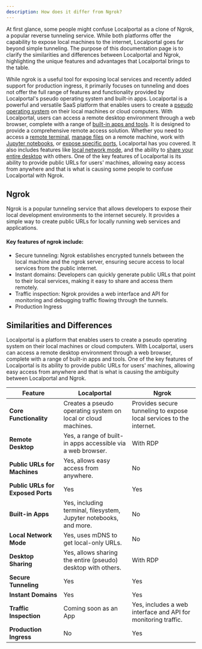 ```yaml
---
description: How does it differ from Ngrok?
---
```


At first glance, some people might confuse Localportal as a clone of Ngrok, a popular reverse tunneling service. While both platforms offer the capability to expose local machines to the internet, Localportal goes far beyond simple tunneling. The purpose of this documentation page is to clarify the similarities and differences between Localportal and Ngrok, highlighting the unique features and advantages that Localportal brings to the table.

While ngrok is a useful tool for exposing local services and recently added support for production ingress, it primarily focuses on tunneling and does not offer the full range of features and functionality provided by Localportal's pseudo operating system and built-in apps. Localportal is a powerful and versatile SaaS platform that enables users to create a [pseudo operating system](/docs/core-concepts/pseudo-os/) on their local machines or cloud computers. With Localportal, users can access a remote desktop environment through a web browser, complete with a range of [built-in apps and tools](/docs/getting-started/features/). It is designed to provide a comprehensive remote access solution. Whether you need to access a [remote terminal](/features/get-secure-terminal-access-to-any-machine-instantly/), [manage files](/features/remote-filesystem-that-looks-like-your-local-one/) on a remote machine, work with [Jupyter notebooks](/features/get-jupyter-notebook-on-any-machine-in-one-click/), or [expose specific ports](/features/a-unique-method-to-expose-localhost-to-internet-step-by-step-guide/), Localportal has you covered. It also includes features like [local network mode](/docs/core-concepts/local-only/), and the ability to [share your entire desktop](/docs/sharing-and-collaboration/desktop-sharing/) with others. One of the key features of Localportal is its ability to provide public URLs for users' machines, allowing easy access from anywhere and that is what is causing some people to confuse Localportal with Ngrok.

## Ngrok

Ngrok is a popular tunneling service that allows developers to expose their local development environments to the internet securely. It provides a simple way to create public URLs for locally running web services and applications.

#### Key features of ngrok include:

- Secure tunneling: Ngrok establishes encrypted tunnels between the local machine and the ngrok server, ensuring secure access to local services from the public internet.
- Instant domains: Developers can quickly generate public URLs that point to their local services, making it easy to share and access them remotely.
- Traffic inspection: Ngrok provides a web interface and API for monitoring and debugging traffic flowing through the tunnels.
- Production Ingress


## Similarities and Differences

Localportal is a platform that enables users to create a pseudo operating system on their local machines or cloud computers. With Localportal, users can access a remote desktop environment through a web browser, complete with a range of built-in apps and tools. One of the key features of Localportal is its ability to provide public URLs for users' machines, allowing easy access from anywhere and that is what is causing the ambiguity between Localportal and Ngrok.

| Feature                            | Localportal                                                      | Ngrok                                                                               |
|------------------------------------|------------------------------------------------------------------|-------------------------------------------------------------------------------------|
| **Core Functionality**             | Creates a pseudo operating system on local or cloud machines.    | Provides secure tunneling to expose local services to the internet.                 |
| **Remote Desktop**                 | Yes, a range of built-in apps accessible via a web browser.      | With RDP                                                                            |
| **Public URLs for Machines**       | Yes, allows easy access from anywhere.                           | No                                       |
| **Public URLs for Exposed Ports**  | Yes                                                              | Yes                                       |
| **Built-in Apps**                  | Yes, including terminal, filesystem, Jupyter notebooks, and more.| No                                                                    |
| **Local Network Mode**             | Yes, uses mDNS to get local-only URLs.                           | No                                                                          |
| **Desktop Sharing**                | Yes, allows sharing the entire (pseudo) desktop with others.     | With RDP                                                       |
| **Secure Tunneling**               | Yes                                                              | Yes                                    |
| **Instant Domains**                | Yes                                                              | Yes                         |
| **Traffic Inspection**             | Coming soon as an App                                            | Yes, includes a web interface and API for monitoring traffic.   |
| **Production Ingress**             | No                                                               | Yes                   |



